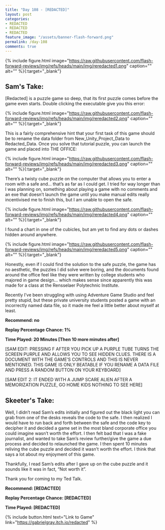 ```yaml
---
title: "Day 108 - [REDACTED]"
layout: post
categories:
- REDACTED
- REDACTED
- REDACTED
feature_image: "/assets/banner-flash-forward.png"
permalink: /day-108
comments: true
---
```


{% include figure.html image="https://raw.githubusercontent.com/flash-forward-reviews/img/refs/heads/main/img/reredacted1.png" caption="" alt="" %}{:target="_blank"}

## Sam's Take:

[Redacted] is a puzzle game so deep, that its first puzzle comes before the game even starts. Double clicking the executable give you this error:

{% include figure.html image="https://raw.githubusercontent.com/flash-forward-reviews/img/refs/heads/main/img/reredacted2.png" caption="" alt="" %}{:target="_blank"}

This is a fairly comprehensive hint that your first task of this game should be to rename the data folder from New_Unity_Project_Data to Redacted_Data. Once you solve that tutorial puzzle, you can launch the game and placed into THE OFFICE:

{% include figure.html image="https://raw.githubusercontent.com/flash-forward-reviews/img/refs/heads/main/img/reredacted3.png" caption="" alt="" %}{:target="_blank"}

There’s a twisty cube puzzle on the computer that allows you to enter a room with a safe and... that’s as far as I could get. I tried for way longer than I was planning on, something about playing a game with no comments and an exe that doesn’t launch the game until you make manual edits really incentivised me to finish this, but I am unable to open the safe.

{% include figure.html image="https://raw.githubusercontent.com/flash-forward-reviews/img/refs/heads/main/img/reredacted4.png" caption="" alt="" %}{:target="_blank"}

I found a chart in one of the cubicles, but am yet to find any dots or dashes hidden around anywhere.

{% include figure.html image="https://raw.githubusercontent.com/flash-forward-reviews/img/refs/heads/main/img/reredacted5.png" caption="" alt="" %}{:target="_blank"}

Honestly, even if I could find the solution to the safe puzzle, the game has no aesthetic, the puzzles I did solve were boring, and the documents found around the office feel like they were written by college students who majored in game design... which makes sense since apparently this was made for a class at the Rensselaer Polytechnic Institute. 

Recently I’ve been struggling with using Adventure Game Studio and feel pretty stupid, but these private university students posted a game with an incorrectly named data file, so it made me feel a little better about myself at least.

**Recommend: no**

**Replay Percentage Chance: 1%**

**Time Played: 20 Minutes [Then 10 more minutes after]**

[SAM EDIT: PRESSING F AFTER YOU PICK UP A PURPLE TUBE TURNS THE SCREEN PURPLE AND ALLOWS YOU TO SEE HIDDEN CLUES. THERE IS A DOCUMENT WITH THE GAME’S CONTROLS AND THIS IS NEVER MENTIONED. THIS GAME IS ONLY BEATABLE IF YOU RENAME A DATA FILE AND PRESS A RANDOM BUTTON ON YOUR KEYBOARD]

[SAM EDIT 2: IT ENDED WITH A JUMP SCARE ALIEN AFTER A MEMORIZATION PUZZLE, GO HOME KIDS NOTHING TO SEE HERE]

## Skeeter's Take:

Well, I didn’t read Sam’s edits initially and figured out the black light you can grab from one of the desks reveals the code to the safe. I then realized I would have to run back and forth between the safe and the code key to decipher it and decided a game set in the most bland corporate office you could imagine wasn’t worth the effort. I then felt bad that I was a fake journalist, and wanted to take Sam’s review further/give the game a due process and decided to relaunched the game. I then spent 10 minutes reliving the cube puzzle and decided it wasn’t worth the effort. I think that says a lot about my enjoyment of this game. 

Thankfully, I read Sam’s edits after I gave up on the cube puzzle and it sounds like it was in fact, “Not worth it”. 

Thank you for coming to my Ted Talk. 

**Recommend: [REDACTED]**

**Replay Percentage Chance: [REDACTED]**

**Time Played: [REDACTED]**

{% include button.html text="Link to Game" link="https://gabrielgray.itch.io/redacted" %}